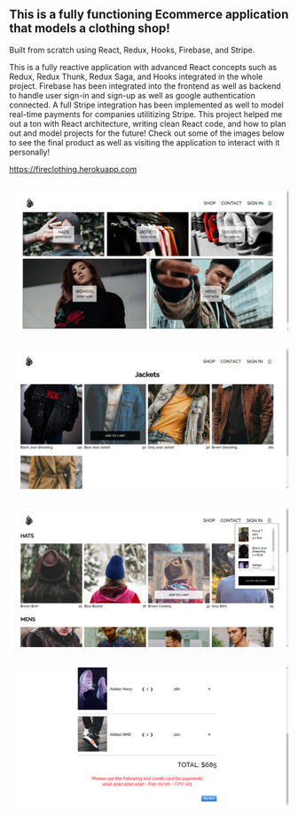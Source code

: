 This is a fully functioning Ecommerce application that models a clothing shop!
---------------------------------
Built from scratch using React, Redux, Hooks, Firebase, and Stripe.

This is a fully reactive application with advanced React concepts such as Redux, Redux Thunk, Redux Saga, and Hooks integrated in the whole project. Firebase has been integrated into the frontend as well as backend to handle user sign-in and sign-up as well as google authentication connected. A full Stripe integration has been implemented as well to model real-time payments for companies utilitizing Stripe. This project helped me out a ton with React architecture, writing clean React code, and how to plan out and model projects for the future! Check out some of the images below to see the final product as well as visiting the application to interact with it personally!

https://fireclothing.herokuapp.com

![](public/fire-clothing-1.png)
---------------------------------
![](public/fire-clothing-2.png)  
---------------------------------
![](public/fire-clothing-3.png)  
---------------------------------
![](public/fire-clothing-4.png)  
---------------------------------
